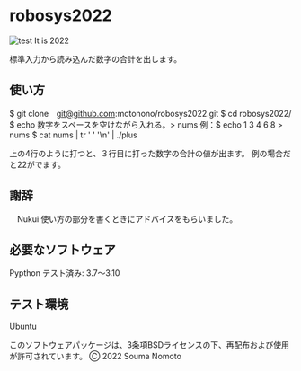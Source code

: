 # robosys2022
![test](https://github.com/motonono/robosys2022/actions/workflows/test.yml/badge.svg)
It is 2022

標準入力から読み込んだ数字の合計を出します。

## 使い方
$ git clone　git@github.com:motonono/robosys2022.git
$ cd robosys2022/
$ echo 数字をスペースを空けながら入れる。> nums
  例：$ echo 1 3 4 6 8 > nums
$ cat nums | tr ' ' '\n' | ./plus

上の4行のように打つと、３行目に打った数字の合計の値が出ます。
例の場合だと22がでます。
## 謝辞
　Nukui 使い方の部分を書くときにアドバイスをもらいました。　
## 必要なソフトウェア
 Pypthon
   テスト済み: 3.7～3.10

## テスト環境
 Ubuntu 


このソフトウェアパッケージは、3条項BSDライセンスの下、再配布および使用が許可されています。
Ⓒ 2022 Souma Nomoto
